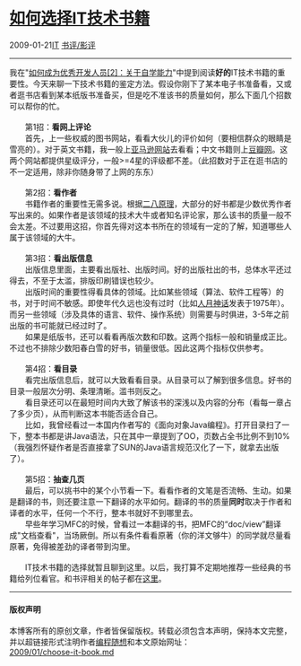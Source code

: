<!DOCTYPE html>
<html xmlns="http://www.w3.org/1999/xhtml" xml:lang="zh-CN">
<head>
<meta http-equiv="Content-Type" content="text/html; charset=utf-8" />
<meta name="generator" content="Python script by program.think@gmail.com" />
<meta name="provider" content="program-think.blogspot.com" />
<link type="text/css" rel="stylesheet" href="../../css/program-think.css" />
<title>如何选择IT技术书籍 - 编程随想的博客</title>
</head>
<body>
<div id="main" style="width:100%;">
<h1><a href="../../index.md" title="回到首页">如何选择IT技术书籍</a></h1>
<div class="post-info"><span class="date-header">2009-01-21</span><a href="../../tags/IT.md" class="tag">IT</a> <a href="../../tags/E4B9A6E8AF842FE5BDB1E8AF84.md" class="tag">书评/影评</a> </div>
<hr>
<div class="post">
我在"<a href="../../2009/01/2.md">如何成为优秀开发人员[2]：关于自学能力</a>"中提到阅读<b>好的</b>IT技术书籍的重要性。今天来聊一下技术书籍的鉴定方法。假设你刚下了某本电子书准备看，又或者逛书店看到某本纸版书准备买，但是吃不准该书的质量如何，那么下面几个招数可以帮你的忙。<!--program-think--><br /><br />　　第1招：<b>看网上评论</b><br />　　首先，上一些权威的图书网站，看看大伙儿的评价如何（要相信群众的眼睛是雪亮的）。对于英文书籍，我一般上<a href="http://www.amazon.com/" target="_blank" rel="nofollow">亚马逊网站</a>去看看；中文书籍则上<a href="http://www.douban.com/" target="_blank" rel="nofollow">豆瓣网</a>。这两个网站都提供星级评分，一般&gt;=4星的评级都不差。（此招数对于正在逛书店的不一定适用，除非你随身带了上网的东东）<br /><br />　　第2招：<b>看作者</b><br />　　书籍作者的重要性无需多说。根据<a href="../../2009/02/80-20-principle-0-overview.md" target="_blank">二八原理</a>，大部分的好书都是少数优秀作者写出来的。如果作者是该领域的技术大牛或者知名评论家，那么该书的质量一般不会太差。不过要用这招，你首先得对这本书所在的领域有一定的了解，知道哪些人属于该领域的大牛。<br /><br />　　第3招：<b>看出版信息</b><br />　　出版信息里面，主要看出版社、出版时间。好的出版社出的书，总体水平还过得去，不至于太滥，排版印刷错误也较少。<br />　　出版时间的重要性得看具体的领域。比如某些领域（算法、软件工程等）的书，对于时间不敏感。即使年代久远也没有过时（比如<a href="../../2009/03/book-review-mythical-man-month.md" target="_blank">人月神话</a>发表于1975年）。而另一些领域（涉及具体的语言、软件、操作系统）则需要与时俱进，3-5年之前出版的书可能就已经过时了。<br />　　如果是纸版书，还可以看看再版次数和印数。这两个指标一般和销量成正比。不过也不排除少数阳春白雪的好书，销量很低。因此这两个指标仅供参考。<br /><br />　　第4招：<b>看目录</b><br />　　看完出版信息后，就可以大致看看目录。从目录可以了解到很多信息。好书的目录一般层次分明、条理清晰。滥书则反之。<br />　　看目录还可以在最短时间内大致了解该书的深浅以及内容的分布（看每一章占了多少页），从而判断这本书能否适合自己。<br />　　比如，我曾经看过一本国内作者写的《面向对象Java编程》。打开目录扫了一下，整本书都是讲Java语法，只在其中一章提到了OO，页数占全书比例不到10%（我强烈怀疑作者是否直接拿了SUN的Java语言规范汉化了一下，就拿去出版了）。<br /><br />　　第5招：<b>抽查几页</b><br />　　最后，可以挑书中的某个小节看一下。看看作者的文笔是否流畅、生动。如果是翻译的书，则还要注意一下翻译的水平如何。翻译的书的质量<b>同时</b>取决于作者和译者的水平，任何一个不行，整本书就好不到哪里去。<br />　　早些年学习MFC的时候，曾看过一本翻译的书，把MFC的“doc/view”翻译成"文档查看"，当场厥倒。所以有条件看看原著（你的洋文够牛）的同学就尽量看原著，免得被差劲的译者带到沟里。<br /><br />　　IT技术书籍的选择就暂且聊到这里。以后，我打算不定期地推荐一些经典的书籍给列位看官。和书评相关的帖子都在<a href="http://program-think.blogspot.com/search/label/%E4%B9%A6%E8%AF%84%2F%E5%BD%B1%E8%AF%84" target="_blank">这里</a>。<div class="blogger-post-footer">
</div>
<hr>
<div class="copyright">
<h4>版权声明</h4>
本博客所有的原创文章，作者皆保留版权。转载必须包含本声明，保持本文完整，并以超链接形式注明作者<a href="mailto:program.think@gmail.com">编程随想</a>和本文原始网址：<br>
<a href="2009/01/choose-it-book.md">2009/01/choose-it-book.md</a>
</div>
</div>
</body>
</html>
